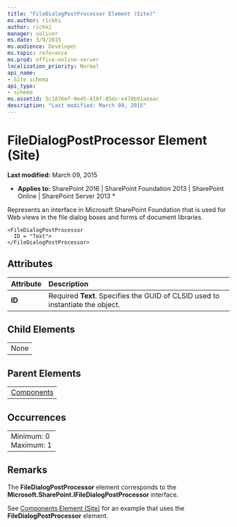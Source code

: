 ```yaml
---
title: "FileDialogPostProcessor Element (Site)"
ms.author: rickki
author: rickki
manager: soliver
ms.date: 3/9/2015
ms.audience: Developer
ms.topic: reference
ms.prod: office-online-server
localization_priority: Normal
api_name:
- Site schema
api_type:
- schema
ms.assetid: 5c1876ef-9e45-410f-85dc-e478b01aeaac
description: "Last modified: March 09, 2015"
---
```


# FileDialogPostProcessor Element (Site)

 **Last modified:** March 09, 2015 
  
 * **Applies to:** SharePoint 2016 | SharePoint Foundation 2013 | SharePoint Online | SharePoint Server 2013 * 
  
Represents an interface in Microsoft SharePoint Foundation that is used for Web views in the file dialog boxes and forms of document libraries.
  
```
<FileDialogPostProcessor
  ID = "Text">
</FileDialogPostProcessor>
```

## Attributes

|**Attribute**|**Description**|
|:-----|:-----|
|**ID** <br/> |Required **Text**. Specifies the GUID of CLSID used to instantiate the object.  <br/> |
   
## Child Elements

||
|:-----|
|None |
   
## Parent Elements

||
|:-----|
|[Components](components-element-site.md)|
   
## Occurrences

||
|:-----|
|Minimum: 0  <br/> Maximum: 1  <br/> |
   
## Remarks

The **FileDialogPostProcessor** element corresponds to the **Microsoft.SharePoint.IFileDialogPostProcessor** interface. 
  
See [Components Element (Site)](components-element-site.md) for an example that uses the **FileDialogPostProcessor** element. 
  

